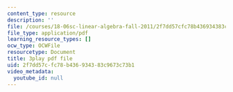 ```yaml
---
content_type: resource
description: ''
file: /courses/18-06sc-linear-algebra-fall-2011/2f7dd57cfc78b436934383c9673c73b1_IZqwi0wJovM.pdf
file_type: application/pdf
learning_resource_types: []
ocw_type: OCWFile
resourcetype: Document
title: 3play pdf file
uid: 2f7dd57c-fc78-b436-9343-83c9673c73b1
video_metadata:
  youtube_id: null
---
```

